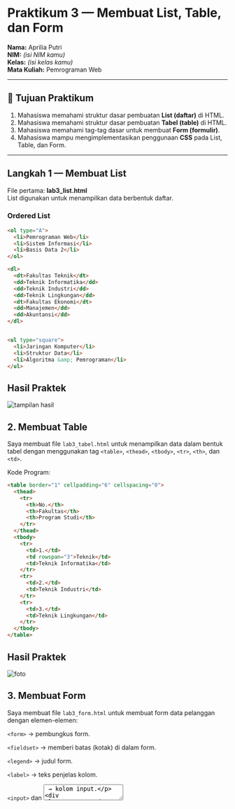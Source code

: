 # Praktikum 3 — Membuat List, Table, dan Form  
**Nama:** Aprilia Putri  
**NIM:** _(isi NIM kamu)_  
**Kelas:** _(isi kelas kamu)_  
**Mata Kuliah:** Pemrograman Web  

---

## 🎯 Tujuan Praktikum
1. Mahasiswa memahami struktur dasar pembuatan **List (daftar)** di HTML.  
2. Mahasiswa memahami struktur dasar pembuatan **Tabel (table)** di HTML.  
3. Mahasiswa memahami tag-tag dasar untuk membuat **Form (formulir)**.  
4. Mahasiswa mampu mengimplementasikan penggunaan **CSS** pada List, Table, dan Form.

---

## Langkah 1 — Membuat List
File pertama: **lab3_list.html**  
List digunakan untuk menampilkan data berbentuk daftar.

### Ordered List
```html
<ol type="A">
  <li>Pemrograman Web</li>
  <li>Sistem Informasi</li>
  <li>Basis Data 2</li>
</ol>

<dl>
  <dt>Fakultas Teknik</dt>
  <dd>Teknik Informatika</dd>
  <dd>Teknik Industri</dd>
  <dd>Teknik Lingkungan</dd>
  <dt>Fakultas Ekonomi</dt>
  <dd>Manajemen</dd>
  <dd>Akuntansi</dd>
</dl>


<ul type="square">
  <li>Jaringan Komputer</li>
  <li>Struktur Data</li>
  <li>Algoritma &amp; Pemrograman</li>
</ul>
```
## Hasil Praktek

![tampilan hasil]()

## 2. Membuat Table

Saya membuat file `lab3_tabel.html` untuk menampilkan data dalam bentuk tabel dengan menggunakan tag `<table>`, `<thead>`, `<tbody>`, `<tr>`, `<th>`, dan `<td>`.

Kode Program:

```html
<table border="1" cellpadding="6" cellspacing="0">
  <thead>
    <tr>
      <th>No.</th>
      <th>Fakultas</th>
      <th>Program Studi</th>
    </tr>
  </thead>
  <tbody>
    <tr>
      <td>1.</td>
      <td rowspan="3">Teknik</td>
      <td>Teknik Informatika</td>
    </tr>
    <tr>
      <td>2.</td>
      <td>Teknik Industri</td>
    </tr>
    <tr>
      <td>3.</td>
      <td>Teknik Lingkungan</td>
    </tr>
  </tbody>
</table>

```

## Hasil Praktek 

![foto]()

## 3. Membuat Form

Saya membuat file `lab3_form.html` untuk membuat form data pelanggan dengan elemen-elemen:

`<form>` → pembungkus form.

`<fieldset>` → memberi batas (kotak) di dalam form.

`<legend>` → judul form.

`<label>` → teks penjelas kolom.

`<input>` dan <textarea> → kolom input.

```html

<form action="proses.php" method="post">
  <fieldset>
    <legend>Data Pelanggan</legend>

    <p>
      <label for="nama">Nama</label>
      <input type="text" id="nama" name="nama">
    </p>

    <p>
      <label for="alamat">Alamat</label>
      <textarea id="alamat" name="alamat" cols="20" rows="3"></textarea>
    </p>

    <p>
      <label>Jenis Kelamin</label>
      <input id="jk_l" type="radio" name="kelamin" value="L">
      <label for="jk_l">Laki-laki</label>
      <input id="jk_p" type="radio" name="kelamin" value="P">
      <label for="jk_p">Perempuan</label>
    </p>

    <p>
      <input type="submit" value="Login">
    </p>
  </fieldset>
</form>

```

## Hasil Praktek
![foto]()

## 4. Menambahkan CSS pada Form

Saya menambahkan CSS agar tampilan form terlihat lebih rapi dan menarik.
CSS ditulis di dalam tag `<style>` di bagian `<head>`.

```html

form p > label {
  display: inline-block;
  width: 100px;
}
form input[type="text"], form textarea {
  border: 1px solid #197a43;
}
form input[type="submit"] {
  border: 1px solid #197a43;
  background-color: #197a43;
  color: white;
  padding: 5px 15px;
  font-weight: bold;
}
```
## Hasil Praktek
![foto]()


